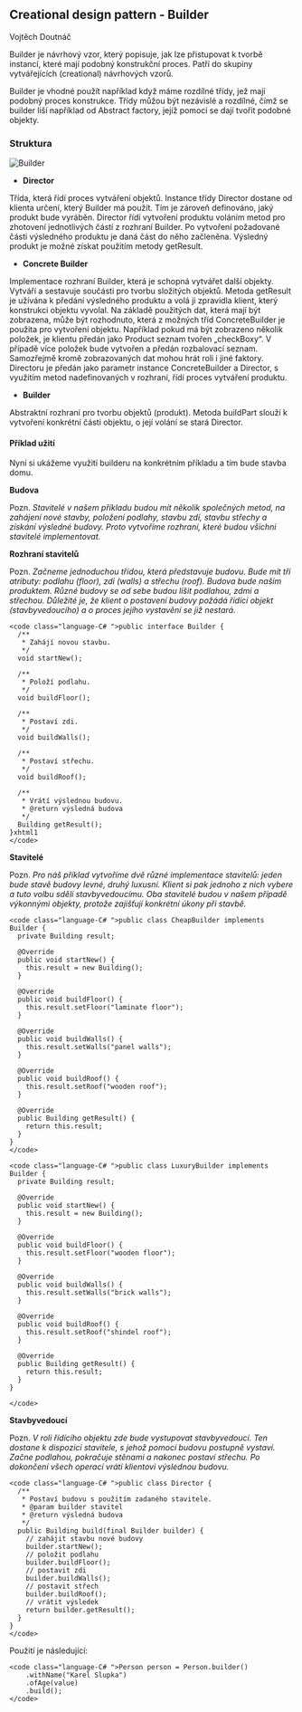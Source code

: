 ## Creational design pattern - Builder

Vojtěch Doutnáč

Builder je návrhový vzor, který popisuje, jak lze přistupovat k tvorbě instancí, které mají podobný konstrukční proces. Patří do skupiny vytvářejících (creational) návrhových vzorů.

Builder je vhodné použít například když máme rozdílné třídy, jež mají podobný proces konstrukce. Třídy můžou být nezávislé a rozdílné, čímž se builder liší například od Abstract factory, jejíž pomocí se dají tvořit podobné objekty. 

### Struktura

![Builder](./images/Builder.png)

*   **Director**

Třída, která řídí proces vytváření objektů. Instance třídy Director dostane od klienta určení, který Builder má použít. Tím je zároveň definováno, jaký produkt bude vyráběn. Director řídí vytvoření produktu voláním metod pro zhotovení jednotlivých částí z rozhraní Builder. Po vytvoření požadované části výsledného produktu je daná část do něho začleněna. Výsledný produkt je možné získat použitím metody getResult.

*   **Concrete Builder**

Implementace rozhraní Builder, která je schopná vytvářet další objekty. Vytváří a sestavuje součásti pro tvorbu složitých objektů. Metoda getResult je užívána k předání výsledného produktu a volá ji zpravidla klient, který konstrukci objektu vyvolal. Na základě použitých dat, která mají být zobrazena, může být rozhodnuto, která z možných tříd ConcreteBuilder je použita pro vytvoření objektu. Například pokud má být zobrazeno několik položek, je klientu předán jako Product seznam tvořen „checkBoxy“. V případě více položek bude vytvořen a předán rozbalovací seznam. Samozřejmě kromě zobrazovaných dat mohou hrát roli i jiné faktory. Directoru je předán jako parametr instance ConcreteBuilder a Director, s využitím metod nadefinovaných v rozhraní, řídí proces vytváření produktu.

*   **Builder**

Abstraktní rozhraní pro tvorbu objektů (produkt). Metoda buildPart slouží k vytvoření konkrétní části objektu, o její volání se stará Director.

#### Příklad užití

Nyní si ukážeme využití builderu na konkrétním příkladu a tím bude stavba domu.

**Budova**

Pozn. *Stavitelé v našem příkladu budou mít několik společných metod, na zahájení nové stavby, položení podlahy, stavbu zdí, stavbu střechy a získání výsledné budovy. Proto vytvoříme rozhraní, které budou všichni stavitelé implementovat.* 

**Rozhraní stavitelů**

Pozn. *Začneme jednoduchou třídou, která představuje budovu. Bude mít tři atributy: podlahu (floor), zdi (walls) a střechu (roof). Budova bude naším produktem. Různé budovy se od sebe budou lišit podlahou, zdmi a střechou. Důležité je, že klient o postavení budovy požádá řídící objekt (stavbyvedoucího) a o proces jejího vystavění se již nestará.* 

    <code class="language-C# ">public interface Builder {
      /**
       * Zahájí novou stavbu.
       */
      void startNew();

      /**
       * Položí podlahu.
       */
      void buildFloor();

      /**
       * Postaví zdi.
       */
      void buildWalls();

      /**
       * Postaví střechu.
       */
      void buildRoof();

      /**
       * Vrátí výslednou budovu.
       * @return výsledná budova
       */
      Building getResult();
    }xhtml1
    </code>

**Stavitelé**

Pozn. *Pro náš příklad vytvoříme dvě různé implementace stavitelů: jeden bude stavě budovy levné, druhý luxusní. Klient si pak jednoho z nich vybere a tuto volbu sdělí stavbyvedoucímu. Oba stavitelé budou v našem případě výkonnými objekty, protože zajišťují konkrétní úkony při stavbě.* 

    <code class="language-C# ">public class CheapBuilder implements Builder {
      private Building result;

      @Override
      public void startNew() {
        this.result = new Building();
      }

      @Override
      public void buildFloor() {
        this.result.setFloor("laminate floor");
      }

      @Override
      public void buildWalls() {
        this.result.setWalls("panel walls");
      }

      @Override
      public void buildRoof() {
        this.result.setRoof("wooden roof");
      }

      @Override
      public Building getResult() {
        return this.result;
      }
    }
    </code>

    <code class="language-C# ">public class LuxuryBuilder implements Builder {
      private Building result;

      @Override
      public void startNew() {
        this.result = new Building();
      }

      @Override
      public void buildFloor() {
        this.result.setFloor("wooden floor");
      }

      @Override
      public void buildWalls() {
        this.result.setWalls("brick walls");
      }

      @Override
      public void buildRoof() {
        this.result.setRoof("shindel roof");
      }

      @Override
      public Building getResult() {
        return this.result;
      }
    }

    </code>

**Stavbyvedoucí**

Pozn. *V roli řídícího objektu zde bude vystupovat stavbyvedoucí. Ten dostane k dispozici stavitele, s jehož pomocí budovu postupně vystaví. Začne podlahou, pokračuje stěnami a nakonec postaví střechu. Po dokončení všech operací vrátí klientovi výslednou budovu.* 

    <code class="language-C# ">public class Director {
      /**
       * Postaví budovu s použitím zadaného stavitele.
       * @param builder stavitel
       * @return výsledná budova
       */
      public Building build(final Builder builder) {
        // zahájit stavbu nové budovy
        builder.startNew();
        // položit podlahu
        builder.buildFloor();
        // postavit zdi
        builder.buildWalls();
        // postavit střech
        builder.buildRoof();
        // vrátit výsledek
        return builder.getResult();
      }
    }
    </code>

Použití je následující:

    <code class="language-C# ">Person person = Person.builder()
        .withName("Karel Slupka")
        .ofAge(value)
        .build();
    </code>